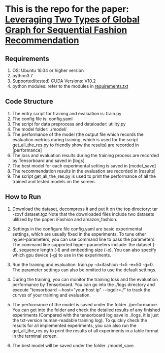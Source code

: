 # This is the repo for the paper: [Leveraging Two Types of Global Graph for Sequential Fashion Recommendation](https://arxiv.org/pdf/2105.07585.pdf)

## Requirements
1. OS: Ubuntu 16.04 or higher version
2. python3.7
3. Supported(tested) CUDA Versions: V10.2
4. python modules: refer to the modules in [requirements.txt](https://github.com/mysbupt/KERN_reproduce/blob/master/requirements.txt)


## Code Structure
1. The entry script for training and evaluation is: train.py
2. The config file is: config.yaml
3. The script for data preprocess and dataloader: utility.py
4. The model folder: ./model/
5. The performance of the model (the output file which records the evaluation metrics during training, which is used for the script get_all_the_res.py to friendly show the results) are recorded in [performance]
6. The loss and evaluation results during the training process are recorded by Tensorboard and saved in [logs]
7. The best model for each experimental setting is saved in [model_save]
8. The recommendation results in the evaluation are recorded in [results]
9. The script get_all_the_res.py is used to print the performance of all the trained and tested models on the screen.


## How to Run
1. Download the [dataset](https://drive.google.com/file/d/1dFMu9-RvRa7a-47yYcN2VE5tPlYSxyD0/view?usp=sharing), decompress it and put it on the top directory: tar -zxvf dataset.tgz
Note that the downloaded files include two datasets ulilized by the paper: iFashion and amazon_fashion.

2. Settings in the configure file config.yaml are basic experimental settings, which are usually fixed in the experiments. To tune other hyper-parameters, you can use command line to pass the parameters. The command line supported hyper-parameters include: the dataset (-d), sequence length (-l) and embedding size (-e). You can also specify which gpu device (-g) to use in the experiments. 

3. Run the training and evaluation: train.py -d=ifashion -l=5 -e=50 -g=0. The parameter settings can also be omitted to use the default settings.

4. During the training, you can monitor the training loss and the evaluation performance by Tensorboard. You can go into the ./logs directory and execute "tensorboard --host="your host ip" --logdir=./" to track the curves of your training and evaluation.

5. The performance of the model is saved under the folder ./performance. You can get into the folder and check the detailed results of any finished experiments (Compared with the tensorboard log save in ./logs, it is just the txt-version human-readable training log). To quickly check the results for all implemented experiments, you can also run the get_all_the_res.py to print the results of all experiments in a table format in the terminal screen. 

6. The best model will be saved under the folder ./model_save. 
